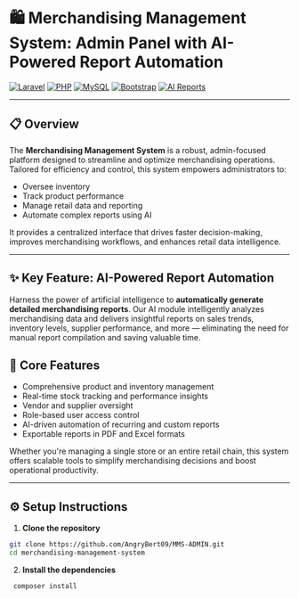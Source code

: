 # 🛍️ Merchandising Management System: Admin Panel with AI-Powered Report Automation

[![Laravel](https://img.shields.io/badge/Laravel-FF2D20?style=for-the-badge&logo=laravel&logoColor=white)](https://laravel.com)
[![PHP](https://img.shields.io/badge/PHP-777BB4?style=for-the-badge&logo=php&logoColor=white)](https://www.php.net)
[![MySQL](https://img.shields.io/badge/MySQL-4479A1?style=for-the-badge&logo=mysql&logoColor=white)](https://www.mysql.com/)
[![Bootstrap](https://img.shields.io/badge/Bootstrap-7952B3?style=for-the-badge&logo=bootstrap&logoColor=white)](https://getbootstrap.com/)
[![AI Reports](https://img.shields.io/badge/AI_Reports-Automated-blueviolet?style=for-the-badge&logo=openai)]()

---

## 📋 Overview

The **Merchandising Management System** is a robust, admin-focused platform designed to streamline and optimize merchandising operations. Tailored for efficiency and control, this system empowers administrators to:

- Oversee inventory
- Track product performance
- Manage retail data and reporting
- Automate complex reports using AI

It provides a centralized interface that drives faster decision-making, improves merchandising workflows, and enhances retail data intelligence.

---

## ✨ Key Feature: AI-Powered Report Automation

Harness the power of artificial intelligence to **automatically generate detailed merchandising reports**. Our AI module intelligently analyzes merchandising data and delivers insightful reports on sales trends, inventory levels, supplier performance, and more — eliminating the need for manual report compilation and saving valuable time.

## 🚀 Core Features

- Comprehensive product and inventory management  
- Real-time stock tracking and performance insights  
- Vendor and supplier oversight  
- Role-based user access control  
- AI-driven automation of recurring and custom reports  
- Exportable reports in PDF and Excel formats  

Whether you're managing a single store or an entire retail chain, this system offers scalable tools to simplify merchandising decisions and boost operational productivity.

---

## ⚙️ Setup Instructions

1. **Clone the repository**
 
 ```bash
 git clone https://github.com/AngryBert09/MMS-ADMIN.git
 cd merchandising-management-system
 ```

2. **Install the dependencies**
   
 ```bash
  composer install

